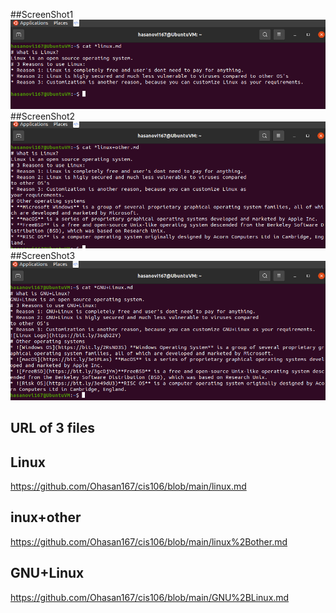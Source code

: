 ##ScreenShot1
![ScreentShot1](../imgs/lab6p1.png)
##ScreenShot2
![ScreentShot2](../imgs/lab6p2.png)
##ScreenShot3
![ScreentShot3](../imgs/lab6p3.png)

## URL of 3 files
## Linux
https://github.com/Ohasan167/cis106/blob/main/linux.md
## inux+other
https://github.com/Ohasan167/cis106/blob/main/linux%2Bother.md
## GNU+Linux
https://github.com/Ohasan167/cis106/blob/main/GNU%2BLinux.md